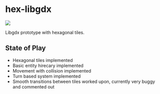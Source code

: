 hex-libgdx
==========
![](https://i.imgur.com/NkVzzzC.png)


Libgdx prototype with hexagonal tiles.

State of Play
-------------
- Hexagonal tiles implemented
- Basic entity hirecary implemented
- Movement with collision implemented
- Turn based system implemented
- Smooth transitions between tiles worked upon, currently very buggy and commented out
